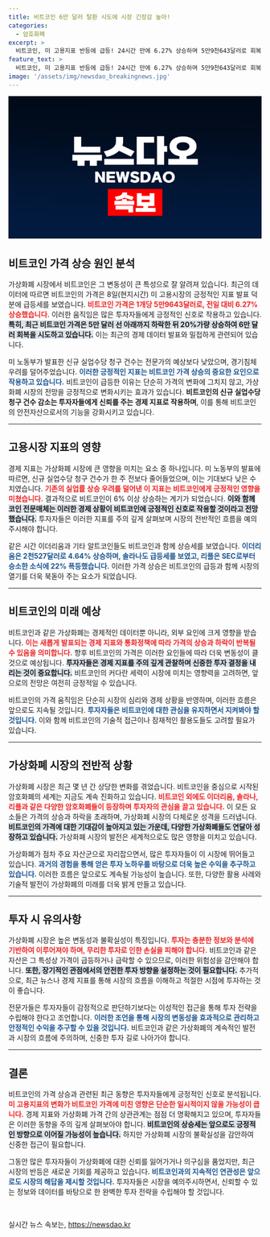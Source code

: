 ```yaml
---
title: 비트코인 6만 달러 탈환 시도에 시장 긴장감 높아!
categories:
  - 암호화폐
excerpt: >
  비트코인, 미 고용지표 반등에 급등! 24시간 만에 6.27% 상승하며 5만9천643달러로 회복 시도. 경기 우려가 가시는 가운데 이더리움, 솔라나 등도 급등세 보여. 투자자들 주목!
feature_text: >
  비트코인, 미 고용지표 반등에 급등! 24시간 만에 6.27% 상승하며 5만9천643달러로 회복 시도. 경기 우려가 가시는 가운데 이더리움, 솔라나 등도 급등세 보여. 투자자들 주목!
image: '/assets/img/newsdao_breakingnews.jpg'
---
```


<p><img src="/assets/img/newsdao_breakingnews.jpg" alt="bookingtag 속보" /></p>

<h2 data-ke-size="size26">비트코인 가격 상승 원인 분석</h2>

<p data-ke-size="size16">가상화폐 시장에서 비트코인은 그 변동성이 큰 특성으로 잘 알려져 있습니다. 최근의 데이터에 따르면 비트코인의 가격은 8일(현지시간) 미 고용시장의 긍정적인 지표 발표 덕분에 급등세를 보였습니다. <b><span style="color: #ee2323;">비트코인 가격은 1개당 5만9643달러로, 전일 대비 6.27% 상승했습니다.</span></b> 이러한 움직임은 많은 투자자들에게 긍정적인 신호로 작용하고 있습니다. <b><span style="background-color: #21538527;">특히, 최근 비트코인 가격은 5만 달러 선 아래까지 하락한 뒤 20%가량 상승하여 6만 달러 회복을 시도하고 있습니다.</span></b> 이는 최근의 경제 데이터 발표와 밀접하게 관련되어 있습니다.</p>

<p data-ke-size="size16">미 노동부가 발표한 신규 실업수당 청구 건수는 전문가의 예상보다 낮았으며, 경기침체 우려를 덜어주었습니다. <b><span style="color: #1a5490;">이러한 긍정적인 지표는 비트코인 가격 상승의 중요한 요인으로 작용하고 있습니다.</span></b> 비트코인이 급등한 이유는 단순히 가격의 변화에 그치지 않고, 가상화폐 시장의 전망을 긍정적으로 변화시키는 효과가 있습니다. <b>비트코인의 신규 실업수당 청구 건수 감소는 투자자들에게 신뢰를 주는 경제 지표로 작용하며</b>, 이를 통해 비트코인의 안전자산으로서의 기능을 강화시키고 있습니다.</p>

<hr />

<h2 data-ke-size="size26">고용시장 지표의 영향</h2>

<p data-ke-size="size16">경제 지표는 가상화폐 시장에 큰 영향을 미치는 요소 중 하나입니다. 미 노동부의 발표에 따르면, 신규 실업수당 청구 건수가 한 주 전보다 줄어들었으며, 이는 기대보다 낮은 수치였습니다. <b><span style="color: #ee2323;">기존의 실업률 상승 우려를 덜어낸 이 지표는 비트코인에게 긍정적인 영향을 미쳤습니다.</span></b> 결과적으로 비트코인이 6% 이상 상승하는 계기가 되었습니다. <b><span style="background-color: #21538527;">이와 함께 코인 전문매체는 이러한 경제 상황이 비트코인에 긍정적인 신호로 작용할 것이라고 전망했습니다.</span></b> 투자자들은 이러한 지표를 주의 깊게 살펴보며 시장의 전반적인 흐름을 예의주시해야 합니다.</p>

<p data-ke-size="size16">같은 시간 이더리움과 기타 알트코인들도 비트코인과 함께 상승세를 보였습니다. <b><span style="color: #1a5490;">이더리움은 2천527달러로 4.64% 상승하며, 솔라나도 급등세를 보였고, 리플은 SEC로부터 승소한 소식에 22% 폭등했습니다.</span></b> 이러한 가격 상승은 비트코인의 급등과 함께 시장의 열기를 더욱 북돋아 주는 요소가 되었습니다.</p>

<hr />

<h2 data-ke-size="size26">비트코인의 미래 예상</h2>

<p data-ke-size="size16">비트코인과 같은 가상화폐는 경제적인 데이터뿐 아니라, 외부 요인에 크게 영향을 받습니다. <b><span style="color: #ee2323;">이는 새롭게 발표되는 경제 지표와 통화정책에 따라 가격의 상승과 하락이 반복될 수 있음을 의미합니다.</span></b> 향후 비트코인의 가격은 이러한 요인들에 따라 더욱 변동성이 클 것으로 예상됩니다. <b><span style="background-color: #21538527;">투자자들은 경제 지표를 주의 깊게 관찰하며 신중한 투자 결정을 내리는 것이 중요합니다.</span></b> 비트코인의 커다란 세력이 시장에 미치는 영향력을 고려하면, 앞으로의 전망은 여전히 긍정적일 수 있습니다.</p>

<p data-ke-size="size16">비트코인의 가격 움직임은 단순히 시장의 심리와 경제 상황을 반영하며, 이러한 흐름은 앞으로도 지속될 것입니다. <b><span style="color: #1a5490;">투자자들은 비트코인에 대한 관심을 유지하면서 지켜봐야 할 것입니다.</span></b> 이와 함께 비트코인의 기술적 접근이나 잠재적인 활용도들도 고려할 필요가 있습니다. </p>

<hr />

<h2 data-ke-size="size26">가상화폐 시장의 전반적 상황</h2>

<p data-ke-size="size16">가상화폐 시장은 최근 몇 년 간 상당한 변화를 겪었습니다. 비트코인을 중심으로 시작된 암호화폐의 세계는 지금도 계속 진화하고 있습니다. <b><span style="color: #ee2323;">비트코인 외에도 이더리움, 솔라나, 리플과 같은 다양한 암호화폐들이 등장하며 투자자의 관심을 끌고 있습니다.</span></b> 이 모든 요소들은 가격의 상승과 하락을 초래하며, 가상화폐 시장의 다체로운 성격을 드러냅니다. <b><span style="background-color: #21538527;">비트코인의 가격에 대한 기대감이 높아지고 있는 가운데, 다양한 가상화폐들도 연달아 성장하고 있습니다.</span></b> 가상화폐 시장의 발전은 세계적으로도 많은 영향을 미치고 있습니다.</p>

<p data-ke-size="size16">가상화폐가 점차 주요 자산군으로 자리잡으면서, 많은 투자자들이 이 시장에 뛰어들고 있습니다. <b><span style="color: #1a5490;">과거의 경험을 통해 얻은 투자 노하우를 바탕으로 더욱 높은 수익을 추구하고 있습니다.</span></b> 이러한 흐름은 앞으로도 계속될 가능성이 높습니다. 또한, 다양한 활용 사례와 기술적 발전이 가상화폐의 미래를 더욱 밝게 만들고 있습니다. </p>

<hr />

<h2 data-ke-size="size26">투자 시 유의사항</h2>

<p data-ke-size="size16">가상화폐 시장은 높은 변동성과 불확실성이 특징입니다. <b><span style="color: #ee2323;">투자는 충분한 정보와 분석에 기반하여 이루어져야 하며, 무리한 투자로 인한 손실을 피해야 합니다.</span></b> 비트코인과 같은 자산은 그 특성상 가격이 급등하거나 급락할 수 있으므로, 이러한 위험성을 감안해야 합니다. <b><span style="background-color: #21538527;">또한, 장기적인 관점에서의 안전한 투자 방향을 설정하는 것이 필요합니다.</span></b> 추가적으로, 최근 뉴스나 경제 지표를 통해 시장의 흐름을 이해하고 적절한 시점에 투자하는 것이 좋습니다.</p>

<p data-ke-size="size16">전문가들은 투자자들이 감정적으로 판단하기보다는 이성적인 접근을 통해 투자 전략을 수립해야 한다고 조언합니다. <b><span style="color: #1a5490;">이러한 조언을 통해 시장의 변동성을 효과적으로 관리하고 안정적인 수익을 추구할 수 있을 것입니다.</span></b> 비트코인과 같은 가상화폐의 계속적인 발전과 시장의 흐름에 주의하며, 신중한 투자 길로 나아가야 합니다.</p>

<hr />

<h2 data-ke-size="size26">결론</h2>

<p data-ke-size="size16">비트코인의 가격 상승과 관련된 최근 동향은 투자자들에게 긍정적인 신호로 분석됩니다. <b><span style="color: #ee2323;">미 고용지표의 변화가 비트코인 가격에 미친 영향은 단순한 일시적이지 않을 가능성이 큽니다.</span></b> 경제 지표와 가상화폐 가격 간의 상관관계는 점점 더 명확해지고 있으며, 투자자들은 이러한 동향을 주의 깊게 살펴보아야 합니다. <b><span style="background-color: #21538527;">비트코인의 상승세는 앞으로도 긍정적인 방향으로 이어질 가능성이 높습니다.</span></b> 하지만 가상화폐 시장의 불확실성을 감안하여 신중한 접근이 필요합니다.</p>

<p data-ke-size="size16">그동안 많은 투자자들이 가상화폐에 대한 신뢰를 잃어가거나 의구심을 품었지만, 최근 시장의 반등은 새로운 기회를 제공하고 있습니다. <b><span style="color: #1a5490;">비트코인과의 지속적인 연관성은 앞으로도 시장의 해답을 제시할 것입니다.</span></b> 투자자들은 시장을 예의주시하면서, 신뢰할 수 있는 정보와 데이터를 바탕으로 한 완벽한 투자 전략을 수립해야 할 것입니다.</p>

<p data-ke-size="size16">&nbsp;</p>
실시간 뉴스 속보는, <a href="https://newsdao.kr" rel="dofollow">https://newsdao.kr</a>


